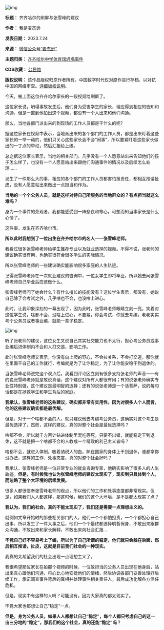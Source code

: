 ![img](https://chinadigitaltimes.net/chinese/files/2023/07/post-698530-64be80709430e.)




**标题：** 齐齐哈尔的刷屏与张雪峰的建议  

**作者：** [我是麦杰逊](https://chinadigitaltimes.net/space/麦杰逊)  

**发表日期：** 2023.7.24  

**来源：** [微信公众号“麦杰逊”](https://web.archive.org/web/https://mp.weixin.qq.com/s/-QA85FRhLH8HiLQiGA4RUA)  

**主题归类：** [齐齐哈尔中学体育馆坍塌事件](https://chinadigitaltimes.net/space/齐齐哈尔中学体育馆坍塌事件)  

**CDS收藏：** [公民馆](https://chinadigitaltimes.net/space/%E5%85%AC%E6%B0%91%E9%A6%86)  

**版权说明：** 该作品版权归原作者所有。中国数字时代仅对原作进行存档，以对抗中国的网络审查。[详细版权说明](https://chinadigitaltimes.net/chinese/copyright)。


今天，被上面这位齐齐哈尔家长的一段视频给刷屏了。


这位家长说，坍塌事故发生后，他们身为受害学生的家长，理应得到相应的告知和沟通，但是一直到他拍出这个视频，都没有一个人出来和他们沟通。


那么，当地各部门派出来的到现场的工作人员都是干什么的呢?


据这位家长在视频中表示，当地派出来的各个部门的工作人员，都是出来盯着这些家长的一举一动的，他们只关心这些家长会不会“闹事”，所以要紧盯着这些家长做出的一丁点的举动，然后汇报给上级。


总之据这位家长表示，当地的相关部门，几乎没有一个人愿意站出来告知他们的孩子怎么样了，也没有一个人愿意站出来跟他们沟通事件的情况以及后续怎么处理……


发生了一件那么大的事，相应的各个部门的工作人员都害怕担责任，都相互推诿扯皮，没有人愿意站出来做出一点担当和作为。


**当地的一个个公务人员，就是这样对待自己所服务的当地群众的？有点担当就这么难吗？** ‍‍‍


身为一个事件的旁观者，我都能感受到一阵悲哀和寒心，可想而知当事家长是什么心情了。‍


这件事，发生在齐齐哈尔市。


**所以此时我想到了一位出生在齐齐哈尔市的名人——张雪峰老师。** ‍


我看过很多张雪峰老师给学生推荐专业以及就业选择的视频。不得不说，张老师的建议确实很有用，也确实很符合很多学生的实际情况。


所以张雪峰老师的一些建议确实能影响很多家庭的人生轨迹。


记得张雪峰老师在一次就业建议的咨询中，一位女学生即将毕业，所以她去问张雪峰老师自己毕业后应该做什么。


张雪峰老师问了她会什么？有什么擅长的技能没有？这位学生表示，都没有，她说自己除了会考试之外，几乎啥也不会，也没啥上进心。‍‍‍


此时，让我印象深刻的一幕出现了，因为此时，张雪峰老师眼睛立刻一亮，笑着对这位学生说，啥都不会，没啥上进心，不要紧，你会考试，你就去考编，老老实实考个公务员或者事业编，就能一辈子稳定。‍‍‍


![img](https://chinadigitaltimes.net/chinese/files/2023/07/post-698530-64be8074346b2.png)


听了张老师的建议，这位女生又说自己其实社交能力也不太行，担心考公务员或事业编后进体制内不会和人打交道，影响工作。


此时张雪峰老师又表示，你没有向上爬的野心，不会拉关系，不会打交道，那你就在里面干自己的工作就行，考编就是为了让你稳定，为了让你能安稳干到退休的。


当张雪峰老师说完这个观点后，我看到评论区立刻有很多支持张老师的声音——有的说张雪峰老师就是敢说真话，这个建议对所有人都很有用；有的说张老师确实专业性特别强，这个建议是最明智的选择；还有的说张老师是一个活菩萨，说的每句话都是在拯救学生和学生背后的家庭。


**我承认，张雪峰老师的这些建议，确实都非常有实用性。因为对很多人个人而言，他的这些建议确实都是最优解。** 


但是，对于一个啥都不会的人，就只建议他去考编考公务员，这确实对这个考生是最优选择了，然而，这样的建议，真的对整个社会是最优选择吗？‍‍‍‍


啥都不会，所以就千方百计钻进体制里混吃等死，只要不出错，就能稳定干到退休，这不就是把一个啥都不会的人教成一个精致的利己主义者吗？‍‍‍‍


啥都不会，就进入体制，吸着纳税人的血，趴在国家的身体上干到退休，谁都拿你没办法，这样的工作、处事态度，真的对整个社会好吗？‍‍


我承认，张雪峰老师是一位非常专业的就业咨询专家，他确实影响了很多人的人生轨迹。**但是，有时候我也认为张雪峰老师的建议太现实了，现实到只具体到个人，而忽略了整个大环境的后续发展。** ‍‍‍‍‍‍


很多人都很信奉张雪峰老师的观点，所以他们的工作和处事态度都非常现实。但是，如果我们人人都这样，那这时候，我们的这个大环境，是不是都太现实了点？


**我认为，我们的社会，真的不能太现实了，我们还是需要一点理想主义的。** 


就例如文章开始时的那些相关部门的人，他们一个个都怕担责，一个个都担心自己出事，所以发生了一件大事之后，他们一个个最终都选择明哲保身，不敢出来跟群众沟通，不敢出来和家长解释，不敢出来向社会汇报…


**毕竟自己好不容易考上了编，所以为了自己所谓的稳定，他们就只会躲在后面，然后相互推诿，扯皮，这就是目前我们社会的一种现实。** ‍‍‍


我真的太希望我们的社会出现一点理想主义了。


我很希望那位家长在拍那个视频的时候，一位敢担当的公务人员出现在他身后，站出来真心跟他们沟通，将心比心地安抚他们的情绪，然后协调各部门妥善处理好后续工作，承诺调查事件背后的真相并处理事件相关责任人，最后成功化解各方信任危机。


但是，现实中有这样的人吗？可能没有。因为大家真的都太现实了。


毕竟大家也都想让自己“稳定”一点。


**但是，身为公务人员，如果人人都想让自己“稳定”，每个人都只考虑自己的这一亩三分地的“稳定”，那我们的这个社会，真的还能“稳定”吗？** 

